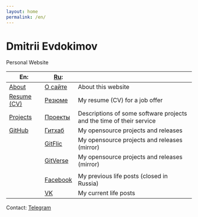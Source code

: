 ```yaml
---
layout: home
permalink: /en/
---
```

# Dmitrii Evdokimov

Personal Website

| En:           | [Ru]:      |   |
|---------------|------------|---|
| [About]       | [О сайте]  | About this website |
| [Resume (CV)] | [Резюме]   | My resume (CV) for a job offer |
| [Projects]    | [Проекты]  | Descriptions of some software projects and the time of their service |
| [GitHub]      | [Гитхаб]   | My opensource projects and releases |
|               | [GitFlic]  | My opensource projects and releases (mirror) |
|               | [GitVerse] | My opensource projects and releases (mirror) |
|               |            |   |
|               | [Facebook] | My previous life posts (closed in Russia) |
|               | [VK]       | My current life posts |

Contact: [Telegram]


[Ru]: / "Russian language (по-русски)"

[About]: /en/about "About this website"
[Projects]: /en/projects "Descriptions of some software projects and the time of their service"
[Resume (CV)]: /en/resume "My resume (CV) for a job offer"
[GitHub]: /en/github "My opensource projects and releases"
[GitFlic]: https://gitflic.ru/user/diev "My opensource projects and releases (mirror)"

[О сайте]: /about "Об этом сайте"
[Резюме]: /resume "Моё резюме для рассмотрения"
[Проекты]: /projects "Описания некоторых моих проектов ПО и время их использования"
[Гитхаб]: /github "Открытые исходники проектов ПО и релизы"
[GitFlic]: https://gitflic.ru/user/diev "Открытые исходники проектов ПО и релизы (импортозамещение)"
[GitVerse]: https://gitverse.ru/diev "Открытые исходники проектов ПО и релизы (импортозамещение)"

[Facebook]: https://www.facebook.com/dmitrii.evdokimov "Прежняя основная соцсеть (закрыта в РФ)"
[VK]: https://vk.com/dievdo "Основная соцсеть"
[Telegram]: https://t.me/dievdo "Telegram"
